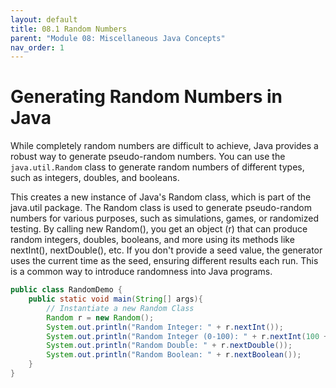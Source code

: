 ```yaml
---
layout: default
title: 08.1 Random Numbers
parent: "Module 08: Miscellaneous Java Concepts"
nav_order: 1
---
```


# Generating Random Numbers in Java

While completely random numbers are difficult to achieve, Java provides a robust way to generate pseudo-random numbers. You can use the `java.util.Random` class to generate random numbers of different types, such as integers, doubles, and booleans.

This creates a new instance of Java's Random class, which is part of the java.util package. The Random class is used to generate pseudo-random numbers for various purposes, such as simulations, games, or randomized testing. By calling new Random(), you get an object (r) that can produce random integers, doubles, booleans, and more using its methods like nextInt(), nextDouble(), etc. If you don't provide a seed value, the generator uses the current time as the seed, ensuring different results each run. This is a common way to introduce randomness into Java programs.

```java
public class RandomDemo {
    public static void main(String[] args){
        // Instantiate a new Random Class
        Random r = new Random();
        System.out.println("Random Integer: " + r.nextInt());
        System.out.println("Random Integer (0-100): " + r.nextInt(100 + 1)); // 0 to 100
        System.out.println("Random Double: " + r.nextDouble());
        System.out.println("Random Boolean: " + r.nextBoolean());
    }
}
```
